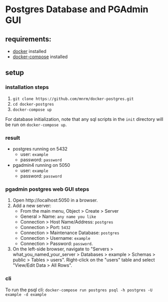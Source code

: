 # Postgres Database and PGAdmin GUI

## requirements:

* [docker](https://docs.docker.com/engine/installation/) installed
* [docker-compose](https://docs.docker.com/compose/install/) installed

## setup

### installation steps

1. `git clone https://github.com/mnrm/docker-postgres.git`
2. `cd docker-postgres`
3. `docker-compose up`

For database initialization, note that any sql scripts in the `init` directory will be run on `docker-compose up`.

### result

* postgres running on 5432
  * user: `example`
  * password: `password`
* pgadmin4 running on 5050
  * user: `example`
  * password: `password`

### pgadmin postgres web GUI steps

1. Open http://localhost:5050 in a browser.
2. Add a new server:
   * From the main menu, Object > Create > Server
   * General > Name: `any name you like`
   * Connection > Host Name/Address: `postgres`
   * Connection > Port: `5432`
   * Connection > Maintenance Database: `postgres`
   * Connection > Username: `example`
   * Connection > Password: `password`.
3. On the left-side browser, navigate to "Servers > what_you_named_your_server > Databases > example > Schemas > public > Tables > users". Right-click on the "users" table and select "View/Edit Data > All Rows".

### cli

To run the psql cli: `docker-compose run postgres psql -h postgres -U example -d example`
